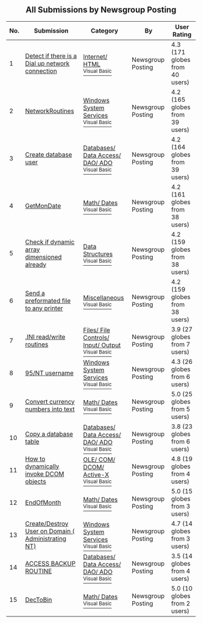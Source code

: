 ﻿<div align="center">

## All Submissions by Newsgroup Posting

</div>

No.  | Submission | Category | By   | User Rating
---- | ---------- | -------- | ---- | -----------
1 | [Detect if there is a Dial up network connection<br />](https://github.com/Planet-Source-Code/newsgroup-posting-detect-if-there-is-a-dial-up-network-connection__1-721) | [Internet/ HTML<br /><sup>Visual Basic</sup>](../ByCategory/internet-html__1-34.md) | Newsgroup Posting | 4.3 (171 globes from 40 users)
2 | [NetworkRoutines<br />](https://github.com/Planet-Source-Code/newsgroup-posting-networkroutines__1-583) | [Windows System Services<br /><sup>Visual Basic</sup>](../ByCategory/windows-system-services__1-35.md) | Newsgroup Posting | 4.2 (165 globes from 39 users)
3 | [Create database user<br />](https://github.com/Planet-Source-Code/newsgroup-posting-create-database-user__1-601) | [Databases/ Data Access/ DAO/ ADO<br /><sup>Visual Basic</sup>](../ByCategory/databases-data-access-dao-ado__1-6.md) | Newsgroup Posting | 4.2 (164 globes from 39 users)
4 | [GetMonDate<br />](https://github.com/Planet-Source-Code/newsgroup-posting-getmondate__1-517) | [Math/ Dates<br /><sup>Visual Basic</sup>](../ByCategory/math-dates__1-37.md) | Newsgroup Posting | 4.2 (161 globes from 38 users)
5 | [Check  if dynamic array dimensioned already<br />](https://github.com/Planet-Source-Code/newsgroup-posting-check-if-dynamic-array-dimensioned-already__1-534) | [Data Structures<br /><sup>Visual Basic</sup>](../ByCategory/data-structures__1-33.md) | Newsgroup Posting | 4.2 (159 globes from 38 users)
6 | [Send a preformated file to any printer<br />](https://github.com/Planet-Source-Code/newsgroup-posting-send-a-preformated-file-to-any-printer__1-726) | [Miscellaneous<br /><sup>Visual Basic</sup>](../ByCategory/miscellaneous__1-1.md) | Newsgroup Posting | 4.2 (159 globes from 38 users)
7 | [\.INI read/write routines<br />](https://github.com/Planet-Source-Code/newsgroup-posting-ini-read-write-routines__1-584) | [Files/ File Controls/ Input/ Output<br /><sup>Visual Basic</sup>](../ByCategory/files-file-controls-input-output__1-3.md) | Newsgroup Posting | 3.9 (27 globes from 7 users)
8 | [95/NT username<br />](https://github.com/Planet-Source-Code/newsgroup-posting-95-nt-username__1-521) | [Windows System Services<br /><sup>Visual Basic</sup>](../ByCategory/windows-system-services__1-35.md) | Newsgroup Posting | 4.3 (26 globes from 6 users)
9 | [Convert currency numbers into text<br />](https://github.com/Planet-Source-Code/newsgroup-posting-convert-currency-numbers-into-text__1-520) | [Math/ Dates<br /><sup>Visual Basic</sup>](../ByCategory/math-dates__1-37.md) | Newsgroup Posting | 5.0 (25 globes from 5 users)
10 | [Copy a database table<br />](https://github.com/Planet-Source-Code/newsgroup-posting-copy-a-database-table__1-540) | [Databases/ Data Access/ DAO/ ADO<br /><sup>Visual Basic</sup>](../ByCategory/databases-data-access-dao-ado__1-6.md) | Newsgroup Posting | 3.8 (23 globes from 6 users)
11 | [How to dynamically invoke DCOM objects<br />](https://github.com/Planet-Source-Code/newsgroup-posting-how-to-dynamically-invoke-dcom-objects__1-722) | [OLE/ COM/ DCOM/ Active\-X<br /><sup>Visual Basic</sup>](../ByCategory/ole-com-dcom-active-x__1-29.md) | Newsgroup Posting | 4.8 (19 globes from 4 users)
12 | [EndOfMonth<br />](https://github.com/Planet-Source-Code/newsgroup-posting-endofmonth__1-568) | [Math/ Dates<br /><sup>Visual Basic</sup>](../ByCategory/math-dates__1-37.md) | Newsgroup Posting | 5.0 (15 globes from 3 users)
13 | [Create/Destroy User on Domain \( Administrating NT\)<br />](https://github.com/Planet-Source-Code/newsgroup-posting-create-destroy-user-on-domain-administrating-nt__1-532) | [Windows System Services<br /><sup>Visual Basic</sup>](../ByCategory/windows-system-services__1-35.md) | Newsgroup Posting | 4.7 (14 globes from 3 users)
14 | [ACCESS BACKUP ROUTINE<br />](https://github.com/Planet-Source-Code/newsgroup-posting-access-backup-routine__1-557) | [Databases/ Data Access/ DAO/ ADO<br /><sup>Visual Basic</sup>](../ByCategory/databases-data-access-dao-ado__1-6.md) | Newsgroup Posting | 3.5 (14 globes from 4 users)
15 | [DecToBin<br />](https://github.com/Planet-Source-Code/newsgroup-posting-dectobin__1-558) | [Math/ Dates<br /><sup>Visual Basic</sup>](../ByCategory/math-dates__1-37.md) | Newsgroup Posting | 5.0 (10 globes from 2 users)
